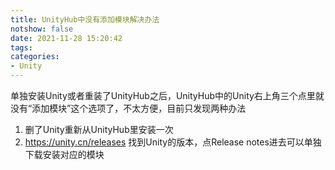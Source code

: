 ```yaml
---
title: UnityHub中没有添加模块解决办法
notshow: false
date: 2021-11-28 15:20:42
tags:
categories:
- Unity
---
```


单独安装Unity或者重装了UnityHub之后，UnityHub中的Unity右上角三个点里就没有“添加模块”这个选项了，不太方便，目前只发现两种办法
1. 删了Unity重新从UnityHub里安装一次
2. https://unity.cn/releases 找到Unity的版本，点Release notes进去可以单独下载安装对应的模块
